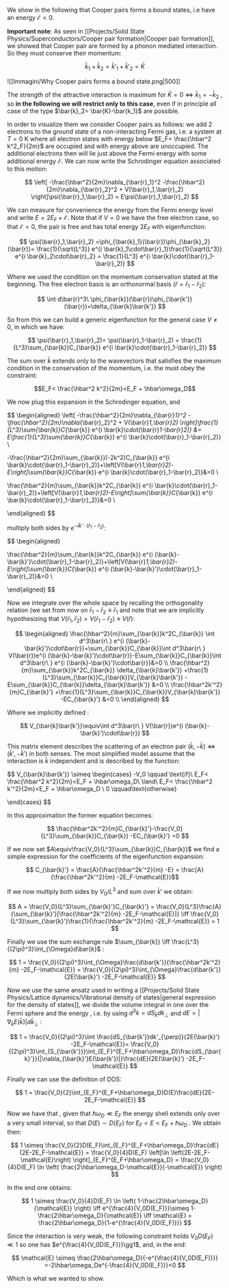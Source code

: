 We show in the following that Cooper pairs forms a bound states, i.e have an energy $\mathcal{E}<0$.

**Important note**: As seen in [[Projects/Solid State Physics/Superconductors/Cooper pair formation|Cooper pair formation]], we showed that Cooper pair are formed by a phonon mediated interaction.
So they must conserve their momentum:

$$ \bar{k}_{1}+\bar{k}_{2} = \bar{k}'_{1}+\bar{k}'_{2}= \bar{K}  $$

![[Immagini/Why Cooper pairs forms a bound state.png|500]]

The strength of the attractive interaction is maximum for $\bar{K}=0 \iff \bar{k}_1=-\bar{k}_2$ , so **in the following we will restrict only to this case**, even if in principle all case of the type $\bar{k}_2= \bar{K}-\bar{k_1}$ are possible.



In order to visualize them we consider Cooper pairs as follows: we add 2 electrons to the ground state of a non-interacting Fermi gas, i.e. a system at $T=0\ \text{K}$ where all electron states with energy below $E_F= \frac{\hbar^2 k^2_F}{2m}$ are occupied and with energy above are unoccupied.
The additional electrons then will lie just above the Fermi energy with some additional energy $\mathcal{E}$.
We can now write the Schrodinger equation associated to this motion:

$$ \left[ -\frac{\hbar^2}{2m}\nabla_{\bar{r}_1}^2 -\frac{\hbar^2}{2m}\nabla_{\bar{r}_2}^2 + V(\bar{r}_1,\bar{r}_2) \right]\psi(\bar{r}_1,\bar{r}_2) = E\psi(\bar{r}_1,\bar{r}_2) $$

We can measure for convenience the energy from the Fermi energy level and write $E=2E_F+\mathcal{E}$.
Note that if $V=0$ we have the free electron case, so that $\mathcal{E}=0$, the pair is free and has total energy $2E_F$ with eigenfunction:

$$ \psi(\bar{r}_1,\bar{r}_2) =\phi_{\bar{k}_1}(\bar{r})\phi_{\bar{k}_2}(\bar{r})= \frac{1}{\sqrt{L^3}} e^{i \bar{k}_1\cdot\bar{r}_1}\frac{1}{\sqrt{L^3}} e^{i \bar{k}_2\cdot\bar{r}_2} = \frac{1}{L^3} e^{i \bar{k}\cdot(\bar{r}_1-\bar{r}_2)} $$

Where we used the condition on the momentum conservation stated at the beginning.
The free electron basis is an orthonormal basis ($\bar{r}=\bar{r}_1-\bar{r}_2$):

$$ \int d\bar{r}^3\ \phi_{\bar{k}}(\bar{r})\phi_{\bar{k'}}(\bar{r})=\delta_{\bar{k}\bar{k'}} $$

So from this we can build a generic eigenfunction for the general case $V\neq0$, in which we have:

$$ \psi(\bar{r}_1,\bar{r}_2)= \psi(\bar{r}_1-\bar{r}_2) = \frac{1}{L^3}\sum_{\bar{k}}C_{\bar{k}} e^{i \bar{k}\cdot(\bar{r}_1-\bar{r}_2)} $$

The sum over $\bar{k}$ extends only to the wavevectors that satisfies the maximum condition in the conservation of the momentum, i.e. the must obey the constraint:

$$E_F< \frac{\hbar^2 k^2}{2m}<E_F + \hbar\omega_D$$

We now plug this expansion in the Schrodinger equation,  and 

$$
\begin{aligned}
\left[ -\frac{\hbar^2}{2m}\nabla_{\bar{r}_1}^2 -\frac{\hbar^2}{2m}\nabla_{\bar{r}_2}^2 + V(\bar{r}_1,\bar{r}_2) \right]\frac{1}{L^3}\sum_{\bar{k}}C_{\bar{k}} e^{i \bar{k}\cdot(\bar{r}_1-\bar{r}_2)}  &= E\frac{1}{L^3}\sum_{\bar{k}}C_{\bar{k}} e^{i \bar{k}\cdot(\bar{r}_1-\bar{r}_2)} \\

-\frac{\hbar^2}{2m}\sum_{\bar{k}}(-2k^2)C_{\bar{k}} e^{i \bar{k}\cdot(\bar{r}_1-\bar{r}_2)}+\left[V(\bar{r}_1,\bar{r}_2)-E\right]\sum_{\bar{k}}C_{\bar{k}} e^{i \bar{k}\cdot(\bar{r}_1-\bar{r}_2)}&=0 \\

\frac{\hbar^2}{m}\sum_{\bar{k}}k^2C_{\bar{k}} e^{i \bar{k}\cdot(\bar{r}_1-\bar{r}_2)}+\left[V(\bar{r}_1,\bar{r}_2)-E\right]\sum_{\bar{k}}C_{\bar{k}} e^{i \bar{k}\cdot(\bar{r}_1-\bar{r}_2)}&=0 \\

\end{aligned}
$$

multiply both sides by $e^{-i \bar{k}'\cdot(\bar{r}_1-\bar{r}_2)}$:

$$
\begin{aligned}

\frac{\hbar^2}{m}\sum_{\bar{k}}k^2C_{\bar{k}} e^{i (\bar{k}-\bar{k}')\cdot(\bar{r}_1-\bar{r}_2)}+\left[V(\bar{r}_1,\bar{r}_2)-E\right]\sum_{\bar{k}}C_{\bar{k}} e^{i (\bar{k}-\bar{k}')\cdot(\bar{r}_1-\bar{r}_2)}&=0 \\

\end{aligned}
$$

Now we integrate over the whole space by recalling the orthogonality relation (we set from now on $\bar{r}_1-\bar{r}_2\equiv \bar{r}_1$ and note that we are implicitly hypothesizing that $V(\bar{r}_1,\bar{r}_2)=V(\bar{r}_1-\bar{r}_2)\equiv V(\bar{r})$:

$$ 
\begin{aligned}
\frac{\hbar^2}{m}\sum_{\bar{k}}k^2C_{\bar{k}} \int d^3\bar{r\ } e^{i (\bar{k}-\bar{k}')\cdot\bar{r}}+\sum_{\bar{k}}C_{\bar{k}}\int d^3\bar{r\ } V(\bar{r})e^{i (\bar{k}-\bar{k}')\cdot\bar{r}}-E\sum_{\bar{k}}C_{\bar{k}}\int d^3\bar{r\ } e^{i (\bar{k}-\bar{k}')\cdot\bar{r}}&=0 \\
\frac{\hbar^2}{m}\sum_{\bar{k}}k^2C_{\bar{k}} \delta_{\bar{k}\bar{k'}}          +\frac{1}{L^3}\sum_{\bar{k}}C_{\bar{k}}V_{\bar{k}\bar{k'}} -E\sum_{\bar{k}}C_{\bar{k}}\delta_{\bar{k}\bar{k'}} &=0 \\
\frac{\hbar^2k'^2}{m}C_{\bar{k}'}           +\frac{1}{L^3}\sum_{\bar{k}}C_{\bar{k}}V_{\bar{k}\bar{k'}} -EC_{\bar{k}'} &=0 \\
\end{aligned}
$$

Where we implicitly defined :

$$ V_{\bar{k}\bar{k'}}\equiv\int d^3\bar{r\ } V(\bar{r})e^{i (\bar{k}-\bar{k}')\cdot\bar{r}} $$

This matrix element describes the scattering of an electron pair  $(\bar{k},-\bar{k}) \iff (\bar{k}',-\bar{k}')$ in both senses.
The most simplified model assume that the interaction is $\bar{k}$ independent and is described by the function:

$$ V_{\bar{k}\bar{k'}} \simeq 
\begin{cases}
-V_0 \qquad \text{if}\ E_F< \frac{\hbar^2 k^2}{2m}<E_F + \hbar\omega_D\ \land\ E_F< \frac{\hbar^2 k'^2}{2m}<E_F + \hbar\omega_D \\
0 \qquad\text{otherwise}

\end{cases} $$

In this approximation the former equation becomes:

$$ \frac{\hbar^2k'^2}{m}C_{\bar{k}'}-\frac{V_0}{L^3}\sum_{\bar{k}}C_{\bar{k}} -EC_{\bar{k}'} =0  $$

If we now set $A\equiv\frac{V_0}{L^3}\sum_{\bar{k}}C_{\bar{k}}$ we find a simple expression for the coefficients of the eigenfunction expansion:

$$ C_{\bar{k}'} = \frac{A}{\frac{\hbar^2k'^2}{m} -E} = \frac{A}{\frac{\hbar^2k'^2}{m} -2E_F-\mathcal{E}}$$

If we now multiply both sides by $V_0/L^3$ and sum over $\bar{k}'$ we obtain:

$$  A = \frac{V_0}{L^3}\sum_{\bar{k}'}C_{\bar{k}'} = \frac{V_0}{L^3}\frac{A}{\sum_{\bar{k}'}[\frac{\hbar^2k'^2}{m} -2E_F-\mathcal{E}]} \iff \frac{V_0}{L^3}\sum_{\bar{k}'}\frac{1}{\frac{\hbar^2k'^2}{m} -2E_F-\mathcal{E}} = 1 $$

Finally we use the sum exchange rule $\sum_{\bar{k}} \iff \frac{L^3}{(2\pi)^3}\int_{\Omega}d\bar{k}$ :

$$ 1 = \frac{V_0}{(2\pi)^3}\int_{\Omega}\frac{d\bar{k'}}{\frac{\hbar^2k'^2}{m} -2E_F-\mathcal{E}} = \frac{V_0}{(2\pi)^3}\int_{\Omega}\frac{d\bar{k'}}{2E(\bar{k}') -2E_F-\mathcal{E}}   $$

Now we use the same ansatz used in writing a [[Projects/Solid State Physics/Lattice dynamics/Vibrational density of states|general expression for the density of states]], we divide the volume integral in one over the Fermi sphere and the energy , i.e. by using $d^3k = dS_{\bar{k}}dk_{\perp}$ and $dE =|\nabla_{\bar{k}}E(\bar{k})| d\bar{k}_{\perp}$ :

$$ 1  = \frac{V_0}{(2\pi)^3}\iint \frac{dS_{\bar{k'}}dk'_{\perp}}{2E(\bar{k}') -2E_F-\mathcal{E}}= \frac{V_0}{(2\pi)^3}\int_{S_{\bar{k'}}}\int_{E_F}^{E_F+\hbar\omega_D}\frac{dS_{\bar{k}'}}{|\nabla_{\bar{k}'}E(\bar{k'})|}\frac{dE}{2E(\bar{k}') -2E_F-\mathcal{E}}   $$

Finally we can use the definition of DOS:

$$ 1  = \frac{V_0}{2}\int_{E_F}^{E_F+\hbar\omega_D}D(E)\frac{dE}{2E-2E_F-\mathcal{E}}   $$

Now we have that , given that $\hbar\omega_D \ll E_F$ the energy shell extends only over a very small interval, so that $D(E)\sim D(E_F)$ for $E_F<E<E_F+\hbar\omega_D$ . We obtain then:

$$ 1  \simeq \frac{V_0}{2}D(E_F)\int_{E_F}^{E_F+\hbar\omega_D}\frac{dE}{2E-2E_F-\mathcal{E}} = \frac{V_0}{4}D(E_F) \left[\ln \left(2E-2E_F-\mathcal{E}\right) \right]_{E_F}^{E_F+\hbar\omega_D} = \frac{V_0}{4}D(E_F) \ln \left( \frac{2\hbar\omega_D-\mathcal{E}}{-\mathcal{E}} \right) $$

In the end one obtains:

$$ 1 \simeq \frac{V_0}{4}D(E_F) \ln \left( 1-\frac{2\hbar\omega_D}{\mathcal{E}} \right) \iff e^{\frac{4}{V_0D(E_F)}}\simeq  1-\frac{2\hbar\omega_D}{\mathcal{E}} \iff \mathcal{E} = \frac{2\hbar\omega_D}{1-e^{\frac{4}{V_0D(E_F)}}} $$

Since the interaction is very weak, the following constraint holds $V_0D(E_F)\ll1$ so one has $e^{\frac{4}{V_0D(E_F)}}\gg1$, and, in the end:

$$ \mathcal{E} \simeq \frac{2\hbar\omega_D}{-e^{\frac{4}{V_0D(E_F)}}} =-2\hbar\omega_De^{-\frac{4}{V_0D(E_F)}}<0 $$

Which is what we wanted to show.
